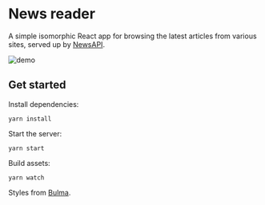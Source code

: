 # News reader
A simple isomorphic React app for browsing the latest articles from various sites, served up by [NewsAPI](https://newsapi.org/).

![demo](http://g.recordit.co/GQrzeXQU9j.gif)

## Get started

Install dependencies:
```
yarn install
```

Start the server:
```
yarn start
```

Build assets:
```
yarn watch
```

Styles from [Bulma](http://bulma.io/).
